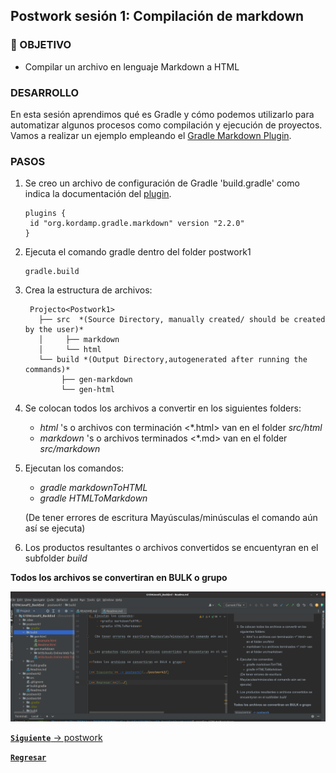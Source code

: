 ## Postwork sesión 1: Compilación de markdown

### 🎯 OBJETIVO

- Compilar un archivo en lenguaje Markdown a HTML

### DESARROLLO

En esta sesión aprendimos qué es Gradle y cómo podemos utilizarlo para automatizar algunos procesos como compilación y ejecución
de proyectos. Vamos a realizar un ejemplo empleando el [Gradle Markdown Plugin](https://github.com/kordamp/markdown-gradle-plugin).

### PASOS

1. Se creo un archivo de configuración de Gradle 'build.gradle' como indica la documentación del
[plugin](https://github.com/kordamp/markdown-gradle-plugin).
   ```
   plugins {
    id "org.kordamp.gradle.markdown" version "2.2.0"
   }
   ```

2. Ejecuta el comando gradle dentro del folder postwork1
   ``` 
   gradle.build
   ```

3. Crea la estructura de archivos:
   ```
    Projecto<Postwork1>    
      ├── src  *(Source Directory, manually created/ should be created by the user)*
      │     ├── markdown
      │     └── html
      └── build *(Output Directory,autogenerated after running the commands)*
           ├── gen-markdown
           └── gen-html
   ```

4. Se colocan todos los archivos a convertir en los siguientes folders:
   - *html* 's o archivos con terminación <*.html> van en el folder *src/html*
   - *markdown* 's o archivos terminados <*.md>   van en el folder *src/markdown*
   
5. Ejecutan los comandos:
    - *gradle markdownToHTML*
    - *gradle HTMLToMarkdown*
    
   (De tener errores de escritura Mayúsculas/minúsculas el comando aún así se ejecuta)

6. Los productos resultantes o archivos convertidos se encuentyran en el subfolder *build*

**Todos los archivos se convertiran en BULK o grupo**

   ![Archivos Convertidos](images/postwork1Solved.png)

[**`Siguiente`** -> postwork](../postwork2/)

[**`Regresar`**](../)
